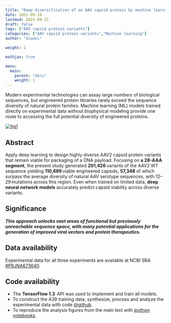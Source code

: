 ```yaml
---
title: "Deep diversification of an AAV capsid protein by machine learning"
date: 2021-09-10
lastmod: 2021-09-22
draft: false
tags: ["AAV capsid protein variants"]
categories: ["AAV capsid protein variants","Machine learning"]
author: "Xiaoni"

weight: 1

mathjax: true

menu:
  main:
    parent: "docs"
    weight: 1
---
```


Modern experimental technologies can assay large numbers of biological sequences, but engineered protein libraries rarely exceed the sequence diversity of natural protein families. Machine learning (ML) models trained directly on experimental data without biophysical modeling provide one route to accessing the full potential diversity of engineered proteins.

<!--more-->

[![fig1](fig1.png)](https://www.nature.com/articles/s41587-020-00793-4)

## Abstract

Apply deep learning to design highly diverse AAV2 capsid protein variants that remain viable for packaging of a DNA payload. Focusing on **a 28-AAA segment**, the present study generated **201,426** variants of the AAV2 WT sequence yielding **110,689** viable engineered capsids, **57,348** of which surpass the average diversity of natural AAV serotype sequences, with 12–29 mutations across this region. Even when trained on limited data, **deep neural network models** accurately predict capsid viability across diverse variants. 

## Significance

***This approach unlocks vast areas of functional but previously unreachable sequence space, with many potential applications for the generation of improved viral vectors and protein therapeutics.***

## Data availability

Experimental data for all three experiments are available at NCBI SRA [#PRJNA673640](https://www.ncbi.nlm.nih.gov/bioproject/PRJNA673640/).

## Code availability

- The **TensorFlow 1.3**  API was used to implement and train all models.
- To construct the A39 training data, synthesize, process and analyze the experimental data with code [@github](https://github.com/churchlab/Deep_diversification_AAV).
- To reproduce the analysis figures from the main text with [ipython notebooks](https://github.com/google-research/google-research/tree/master/aav).



